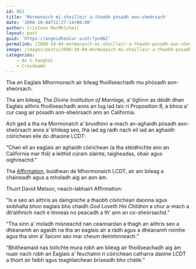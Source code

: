 ```yaml
---
id: 862
title: 'Mormonaich mì-shoilleir a-thaobh pòsadh aon-sheòrsach'
date: '2008-10-04T12:27:14+00:00'
author: Crìstean MacMhìcheil
layout: post
guid: 'https://angeidhealur.scot/?p=862'
permalink: /2008-10-04-mormonaich-mi-shoilleir-a-thaobh-posadh-aon-sheorsach/
image: /images/posts/2008-10-04-mormonaich-mi-shoilleir-a-thaobh-posadh-aon-sheorsach.webp
categories:
    - An t-Saoghal
    - Creideamh
---
```


Tha an Eaglais Mhormonach air bileag fhoillseachadh mu phòsadh aon-sheòrsach.

Tha am bileag, *The Divine Institution of Marriage*, a’ tighinn as dèidh dhan Eaglais aithris fhoillseachadh anns an tug iad taic ri Proposition 8, a bhios a’ cur casg air pòsadh aon-sheòrsach ann an California.

Ach ged a tha na Mormonaich a’ bruidhinn a-mach an-aghaidh pòsadh aon-sheòrsach anns a’ bhileag seo, tha iad ag ràdh nach eil iad an aghaidh còirichean eile do dhaoine LCDT:

“Chan eil an eaglais an aghaidh còirichean (a tha stèidhichte ann an California mar thà) a leithid cùram slàinte, taigheadas, obair agus oighreachd.”

Tha [Affirmation](https://affirmation.org/), buidhean de Mhormonaich LCDT, air am bileag a chàineadh agus a mholadh aig an aon àm.

Thuirt David Melson, neach-labhairt Affirmation:

“Is e seo an aithris as daingniche a thaobh còirichean daonna agus sìobhalta bhon eaglais bho chaidh *God Loveth His Children* a chur a-mach a dh’aithnich nach e tinneas no peacadh a th’ ann an co-sheòrsachd.”

“Tha sinn a’ moladh misneachd nan ceannardan a thagh an aithris seo a dhèanamh an agaidh na tha an eaglais air a ràdh agus a dhèanamh roimhe agus tha sinn a’ faicinn seo mar cheum deimhinneach.”

“Bhitheamaid nas toilichte mura robh am bileag air fhoillseachadh aig àm nuair nach robh an Eaglais a’ feuchainn ri còirichean catharra daoine LCDT a thoirt air falbh agus teaghlaichean briseadh bho chèile.”

